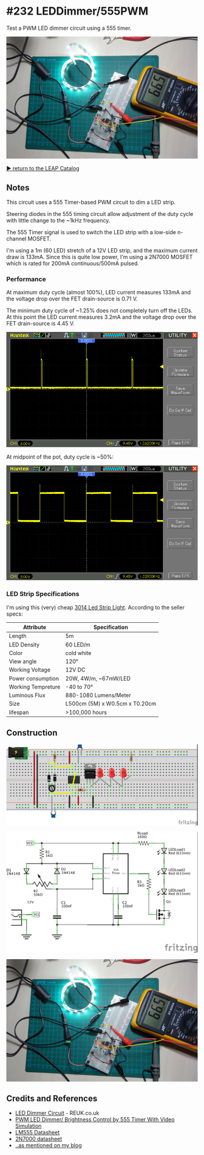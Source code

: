 # #232 LEDDimmer/555PWM

Test a PWM LED dimmer circuit using a 555 timer.

![The Build](./assets/555PWM_build.jpg?raw=true)


[:arrow_forward: return to the LEAP Catalog](https://leap.tardate.com)

## Notes

This circuit uses a 555 Timer-based PWM circuit to dim a LED strip.

Steering diodes in the 555 timing circuit allow adjustment of the duty cycle
with little change to the ~1kHz frequency.

The 555 Timer signal is used to switch the LED strip with a low-side n-channel MOSFET.

I'm using a 1m (60 LED) stretch of a 12V LED strip, and the maximum current draw is 133mA.
Since this is quite low power, I'm using a 2N7000 MOSFET which is rated for
200mA continuous/500mA pulsed.


### Performance

At maximum duty cycle (almost 100%), LED current measures 133mA
and the voltage drop over the FET drain-source is 0.71 V.


The minimum duty cycle of ~1.25% does not completely turn off the LEDs.
At this point the LED current measures 3.2mA
and the voltage drop over the FET drain-source is 4.45 V.

![scope_min](./assets/scope_min.gif?raw=true)

At midpoint of the pot, duty cycle is ~50%:

![scope_mid](./assets/scope_mid.gif?raw=true)


### LED Strip Specifications

I'm using this (very) cheap [3014 Led Strip Light](http://www.aliexpress.com/item/5M-60LED-M-Led-Strip-Light-3014-SMD-Fiexble-Light-Non-waterproof-Indoor-Outdoor-Lighting-Holiday/32287328315.html). According to the seller specs:

| Attribute          | Specification                  |
|--------------------|--------------------------------|
| Length             | 5m                             |
| LED Density        | 60 LED/m                       |
| Color              | cold white                     |
| View angle         | 120°                           |
| Working Voltage    | 12V DC                         |
| Power consumption  | 20W, 4W/m, ~67mW/LED           |
| Working Tempreture | -40 to 70°                     |
| Luminous Flux      | 880-1080 Lumens/Meter          |
| Size               | L500cm (5M) x W0.5cm x T0.20cm |
| lifespan           | >100,000 hours                 |

## Construction

![Breadboard](./assets/555PWM_bb.jpg?raw=true)

![The Schematic](./assets/555PWM_schematic.jpg?raw=true)

![The Build](./assets/555PWM_build.jpg?raw=true)

## Credits and References
* [LED Dimmer Circuit](http://www.reuk.co.uk/wordpress/lighting/led-dimmer-circuit/) - REUK.co.uk
* [PWM LED Dimmer/ Brightness Control by 555 Timer With Video Simulation](http://www.circuitsgallery.com/2013/02/pwm-led-dimmer.html)
* [LM555 Datasheet](http://www.futurlec.com/Linear/LM555CN.shtml)
* [2N7000 datasheet](http://www.futurlec.com/Transistors/2N7000.shtml)
* [..as mentioned on my blog](https://blog.tardate.com/2017/01/leap232-led-dimmer-pwm.html)
